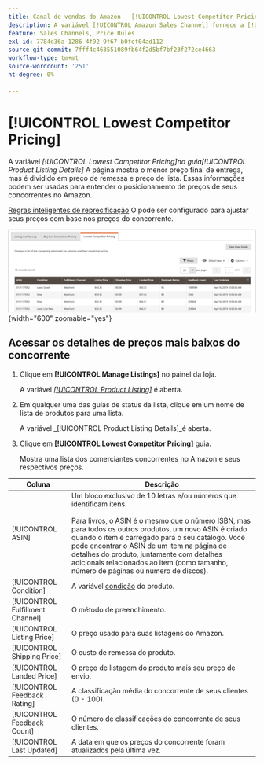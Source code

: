 ```yaml
---
title: Canal de vendas do Amazon - [!UICONTROL Lowest Competitor Pricing]
description: A variável [!UICONTROL Amazon Sales Channel] fornece a [!UICONTROL Lowest Competitor Pricing] para ajudá-lo a entender o posicionamento de preços de seus concorrentes no Amazon.
feature: Sales Channels, Price Rules
exl-id: 7784d36a-1286-4f92-9f67-b0fef04ad112
source-git-commit: 7fff4c463551089fb64f2d5bf7bf23f272ce4663
workflow-type: tm+mt
source-wordcount: '251'
ht-degree: 0%

---
```


# [!UICONTROL Lowest Competitor Pricing]

A variável _[!UICONTROL Lowest Competitor Pricing]_na guia_[!UICONTROL Product Listing Details]_ A página mostra o menor preço final de entrega, mas é dividido em preço de remessa e preço de lista. Essas informações podem ser usadas para entender o posicionamento de preços de seus concorrentes no Amazon.

[Regras inteligentes de reprecificação](./intelligent-repricing-rules.md) O pode ser configurado para ajustar seus preços com base nos preços do concorrente.

![Menor preço para concorrentes](assets/amazon-listing-details-lowest-comp.png){width="600" zoomable="yes"}

## Acessar os detalhes de preços mais baixos do concorrente

1. Clique em **[!UICONTROL Manage Listings]** no painel da loja.

   A variável [_[!UICONTROL Product Listing]_](./managing-product-listings.md) é aberta.

1. Em qualquer uma das guias de status da lista, clique em um nome de lista de produtos para uma lista.

   A variável _[!UICONTROL Product Listing Details]_é aberta.

1. Clique em **[!UICONTROL Lowest Competitor Pricing]** guia.

   Mostra uma lista dos comerciantes concorrentes no Amazon e seus respectivos preços.

| Coluna | Descrição |
|----------------------------------|----------------------------------------------------------------------------------------------------------------------------------------------------------------------------------------------------------------------------------------------------------------------------------------------------------------------------------------------------------------------------------------|
| [!UICONTROL ASIN] | Um bloco exclusivo de 10 letras e/ou números que identificam itens.<br><br>Para livros, o ASIN é o mesmo que o número ISBN, mas para todos os outros produtos, um novo ASIN é criado quando o item é carregado para o seu catálogo. Você pode encontrar o ASIN de um item na página de detalhes do produto, juntamente com detalhes adicionais relacionados ao item (como tamanho, número de páginas ou número de discos). |
| [!UICONTROL Condition] | A variável [condição](./product-listing-condition.md) do produto. |
| [!UICONTROL Fulfillment Channel] | O método de preenchimento. |
| [!UICONTROL Listing Price] | O preço usado para suas listagens do Amazon. |
| [!UICONTROL Shipping Price] | O custo de remessa do produto. |
| [!UICONTROL Landed Price] | O preço de listagem do produto mais seu preço de envio. |
| [!UICONTROL Feedback Rating] | A classificação média do concorrente de seus clientes (0 - 100). |
| [!UICONTROL Feedback Count] | O número de classificações do concorrente de seus clientes. |
| [!UICONTROL Last Updated] | A data em que os preços do concorrente foram atualizados pela última vez. |
